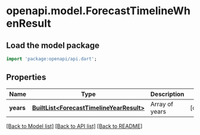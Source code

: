 # openapi.model.ForecastTimelineWhenResult

## Load the model package
```dart
import 'package:openapi/api.dart';
```

## Properties
Name | Type | Description | Notes
------------ | ------------- | ------------- | -------------
**years** | [**BuiltList&lt;ForecastTimelineYearResult&gt;**](ForecastTimelineYearResult.md) | Array of years | [optional] 

[[Back to Model list]](../README.md#documentation-for-models) [[Back to API list]](../README.md#documentation-for-api-endpoints) [[Back to README]](../README.md)


